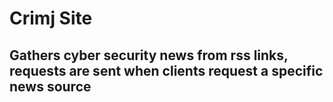 # Crimj Site

## Gathers cyber security news from rss links, requests are sent when clients request a specific news source
